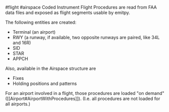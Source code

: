 #flight #airspace 
Coded Instrument Flight Procedures are read from FAA data files and exposed as flight segments usable by emitpy.

The following entities are created:
- Terminal (an airport)
- RWY (a runway, if available, two opposite runways are paired, like 34L and 16R)
- SID
- STAR
- APPCH

Also, available in the Airspace structure are
- Fixes
- Holding positions and patterns

For an airport involved in a flight, those procedures are loaded "on demand" ([[Airport#AirportWithProcedures]]). (I.e. all procedures are not loaded for all airports.)
